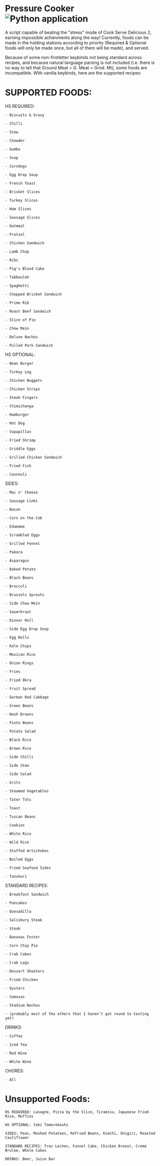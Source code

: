# Pressure Cooker ![Python application](https://github.com/ddugovic/CSD-Inator/workflows/Python%20application/badge.svg)

A script capable of beating the "stress" mode of Cook Serve Delicious 2, earning impossible achievments along the way! Currently, foods can be made in the holding stations according to priority (Required & Optional foods will only be made once, but all of them will be made), and served.

Because of some non-firstletter keybinds not being standard across recipes, and because natural language parsing is not included (i.e. there is no way to tell that Ground Meat = G. Meat = Grnd. Mt), some foods are incompatible. With vanilla keybinds, here are the supported recipes:

# SUPPORTED FOODS:

  HS REQUIRED: 
  
    - Biscuits & Gravy
    
    - Chilli
    
    - Stew
    
    - Chowder
    
    - Gumbo
    
    - Soup
    
    - Corndogs
    
    - Egg Drop Soup
    
    - French Toast
    
    - Brisket Slices
    
    - Turkey Slices
    
    - Ham Slices
    
    - Sausage Slices
    
    - Oatmeal
    
    - Pretzel
    
    - Chicken Sandwich
    
    - Lamb Chop
    
    - Ribs
   
    - Pig's Blood Cake
   
    - Tabbouleh
   
    - Spaghetti
    
    - Chopped Brisket Sandwich
    
    - Prime Rib
    
    - Roast Beef Sandwich
    
    - Slice of Pie
    
    - Chow Mein
    
    - Deluxe Nachos
    
    - Pulled Pork Sandwich
    
  HS OPTIONAL:
     
    - Bean Burger
    
    - Turkey Leg
    
    - Chicken Nuggets
    
    - Chicken Strips
    
    - Steak Fingers
    
    - Chimichanga
    
    - Hamburger
    
    - Hot Dog
    
    - Sopapillas
    
    - Fried Shrimp
    
    - Griddle Eggs
    
    - Grilled Chicken Sandwich
    
    - Fried Fish
    
    - Cannnoli  
   
    
  SIDES:
  
    - Mac n' Cheese
    
    - Sausage Links 
    
    - Bacon
    
    - Corn on the Cob
    
    - Edamame
    
    - Scrambled Eggs
    
    - Grilled Fennel
    
    - Pakora
    
    - Asparagus
    
    - Baked Potato
    
    - Black Beans
    
    - Broccoli
    
    - Brussels Sprouts
    
    - Side Chow Mein
    
    - Sauerkraut
    
    - Dinner Roll
    
    - Side Egg Drop Soup
    
    - Egg Rolls
    
    - Kale Chips
    
    - Mexican Rice
    
    - Onion Rings
   
    - Fries
    
    - Fried Okra
    
    - Fruit Spread
    
    - German Red Cabbage
    
    - Green Beans
    
    - Hash Browns
    
    - Pinto Beans
    
    - Potato Salad
    
    - Black Rice
    
    - Brown Rice
    
    - Side Chilli
    
    - Side Stew
    
    - Side Salad
    
    - Grits
    
    - Steamed Vegetables
    
    - Tater Tots
    
    - Toast
    
    - Tuscan Beans
    
    - Cookies
    
    - White Rice
    
    - Wild Rice
    
    - Stuffed Artichokes
    
    - Boiled Eggs
    
    - Fried Seafood Sides
    
    - Tazukuri
    
STANDARD RECIPES:

    - Breakfast Sandwich
    
    - Pancakes
    
    - Quesadilla
    
    - Salisbury Steak
    
    - Steak
    
    - Bananas Foster
    
    - Corn Chip Pie
    
    - Crab Cakes
    
    - Crab Legs
    
    - Dessert Shooters
    
    - Fried Chicken
    
    - Oysters
    
    - Samosas
    
    - Stadium Nachos
    
    - (probably most of the others that I haven't got round to testing yet)
    
DRINKS:

    - Coffee
    
    - Iced Tea
    
    - Red Wine
    
    - White Wine
    
CHORES:

    - All
    
# Unsupported Foods:

    HS REQUIRED: Lasagne, Pizza by the Slice, Tiramisu, Japanese Fried Rise, Muffins
    
    HS OPTIONAL: Yaki Tomorokoshi
    
    SIDES: Peas, Mashed Potatoes, Refried Beans, Kimchi, Onigiri, Roasted Cauliflower
    
    STANDARD RECIPES: Tres Leches, Funnel Cake, Chicken Breast, Creme Brulee, Whole Cakes

    DRINKS: Beer, Juice Bar
